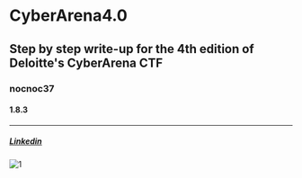 # CyberArena4.0
## Step by step write-up for the 4th edition of Deloitte's CyberArena CTF
### nocnoc37
#### 1.8.3
---
##### [Linkedin](www.linkedin.com/in/andreshcamriaoga)

![1](https://github.com/1ocho3/CyberArena4.0/blob/main/readme_required/cyberarena4.png?raw=true)
